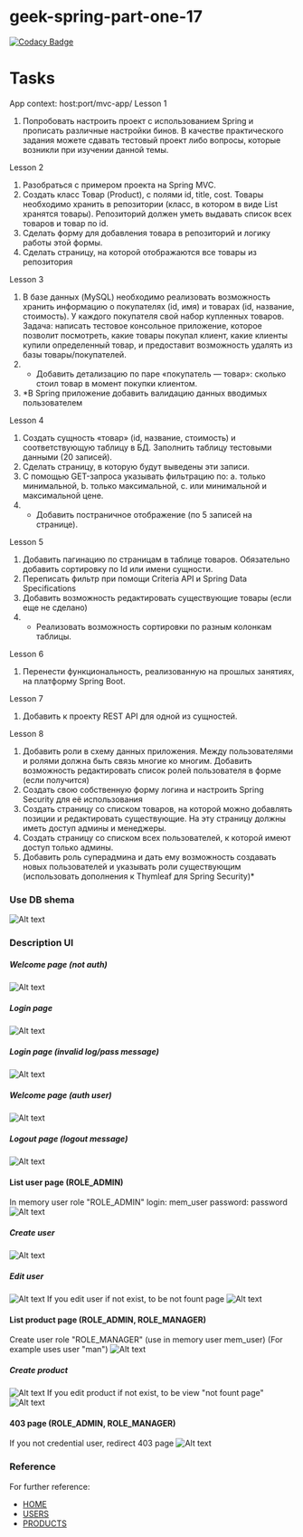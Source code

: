 # geek-spring-part-one-17

[![Codacy Badge](https://api.codacy.com/project/badge/Grade/49533cd8756c4b8695c40bf535a2fea9)](https://app.codacy.com/gh/Kirikx/geek-spring-part-one-17?utm_source=github.com&utm_medium=referral&utm_content=Kirikx/geek-spring-part-one-17&utm_campaign=Badge_Grade)

# Tasks
App context: host:port/mvc-app/
Lesson 1
1. Попробовать настроить проект с использованием Spring и прописать различные настройки бинов. В качестве практического задания можете сдавать тестовый проект либо вопросы, которые возникли при изучении данной темы.

Lesson 2
1. Разобраться с примером проекта на Spring MVC.
2. Создать класс Товар (Product), с полями id, title, cost. Товары необходимо хранить в репозитории (класс, в котором в виде List<Product> хранятся товары). Репозиторий должен уметь выдавать список всех товаров и товар по id.
3. Сделать форму для добавления товара в репозиторий и логику работы этой формы.
4. Сделать страницу, на которой отображаются все товары из репозитория

Lesson 3
1. В базе данных (MySQL) необходимо реализовать возможность хранить информацию о покупателях (id, имя) и товарах (id, название, стоимость). У каждого покупателя свой набор купленных товаров.
Задача: написать тестовое консольное приложение, которое позволит посмотреть, какие товары покупал клиент, какие клиенты купили определенный товар, и предоставит возможность удалять из базы товары/покупателей.
3. * Добавить детализацию по паре «покупатель — товар»: сколько стоил товар в момент покупки клиентом.
4. *В Spring приложение добавить валидацию данных вводимых пользователем

Lesson 4
1. Создать сущность «товар» (id, название, стоимость) и соответствующую таблицу в БД. Заполнить таблицу тестовыми данными (20 записей).
2. Сделать страницу, в которую будут выведены эти записи.
3. С помощью GET-запроса указывать фильтрацию по:
a. только минимальной,
b. только максимальной,
c. или минимальной и максимальной цене.
4. * Добавить постраничное отображение (по 5 записей на странице).

Lesson 5
1. Добавить пагинацию по страницам в таблице товаров. Обязательно добавить сортировку по Id или имени сущности.
2. Переписать фильтр при помощи Criteria API и Spring Data Specifications
3. Добавить возможность редактировать существующие товары (если еще не сделано)
4. * Реализовать возможность сортировки по разным колонкам таблицы.

Lesson 6
1. Перенести функциональность, реализованную на прошлых занятиях, на платформу Spring Boot.

Lesson 7
1. Добавить к проекту REST API для одной из сущностей.

Lesson 8
1. Добавить роли в схему данных приложения. Между пользователями и ролями должна быть связь многие ко многим. Добавить возможность редактировать список ролей пользователя в форме (если получится)
2. Создать свою собственную форму логина и настроить Spring Security для её использования
3. Создать страницу со списком товаров, на которой можно добавлять позиции и редактировать существующие. На эту страницу должны иметь доступ админы и менеджеры.
4. Создать страницу со списком всех пользователей, к которой имеют доступ только админы.
5. Добавить роль суперадмина и дать ему возможность создавать новых пользователей и указывать роли существующим (использовать дополнения к Thymleaf для Spring Security)*

### Use DB shema
![Alt text](md_content/db.png?raw=true "shema_db")

### Description UI
##### Welcome page (not auth)
![Alt text](md_content/0_welcome.png?raw=true "welcome_root")

##### Login page
![Alt text](md_content/form_login.png?raw=true "login_page")
##### Login page (invalid log/pass message)
![Alt text](md_content/form_login_invalid.png?raw=true "invalid_message")

##### Welcome page (auth user)
![Alt text](md_content/1_welcome_auth.png?raw=true "welcome_after_auth")

##### Logout page (logout message)
![Alt text](md_content/form_login_logout.png?raw=true "logout_message")

#### List user page (ROLE_ADMIN)
In memory user role "ROLE_ADMIN"
login: mem_user
password: password
![Alt text](md_content/user_list.png?raw=true "list_user")
##### Create user
![Alt text](md_content/user_create.png?raw=true "create_user")
##### Edit user
![Alt text](md_content/user_edit.png?raw=true "edit_user")
If you edit user if not exist, to be not fount page
![Alt text](md_content/not_found_form_0.png?raw=true "not_found")

#### List product page (ROLE_ADMIN, ROLE_MANAGER)
Create user role "ROLE_MANAGER" (use in memory user mem_user)
(For example uses user "man")
![Alt text](md_content/product_list.png?raw=true "list_product")
##### Create product
![Alt text](md_content/product_create.png?raw=true "create_product")
If you edit product if not exist, to be view "not fount page"
![Alt text](md_content/not_found_form_1.png?raw=true "not_found")

#### 403 page (ROLE_ADMIN, ROLE_MANAGER)
If you not credential user, redirect 403 page
![Alt text](md_content/403_form.png?raw=true "403_page")

### Reference
For further reference:

* [HOME](http://localhost:8080/mvc-app/)
* [USERS](http://localhost:8080/mvc-app/user)
* [PRODUCTS](http://localhost:8080/mvc-app/product)



